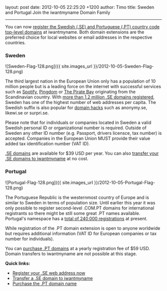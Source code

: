 layout: post
date: 2012-10-05 22:25:20 +1200
author: Timo
title: Sweden and Portugal Join the iwantmyname Domain Family

----

You can now [register the Swedish (.SE) and Portuguese (.PT) country code top-level domains](https://iwantmyname.com/domains/domain-name-registration-list-of-extensions) at iwantmyname. Both domain extensions are the preferred choice for local websites or email addresses in the respective countries.

### Sweden

![Sweden-Flag-128.png]({{ site.images_url }}/2012-10-05-Sweden-Flag-128.png)

The third largest nation in the European Union only has a population of 10 million people but is a leading force on the internet with successful services such as [Spotify](http://spotify.com), [Pingdom](http://pingdom.com) or [The Pirate Bay](http://thepiratebay.se) originating from the Scandinavian country. With [more than 1.2 million .SE domains registered](https://www.iis.se/), Sweden has one of the highest number of web addresses per capita. The Swedish suffix is also popular for [domain hacks](https://iwantmyname.com/blog/2009/05/how-to-find-a-domain-hack.html) such as anonymy.se, likewi.se or surpri.se.

Please note that for individuals or companies located in Sweden a valid Swedish personal ID or organizational number is required. Outside of Sweden any other ID number (e.g. Passport, drivers licensce, tax number) is accepted. Companies in the European Union MUST provide their value added tax identification number (VAT ID).

[.SE domains](https://iwantmyname.com/domains/se-swedish-domain-name-registration-for-sweden) are available for $39 USD per year. You can also [transfer your .SE domains to iwantmyname](https://iwantmyname.com/domains/se-domain-registrar-transfer-sweden) at no cost.

### Portugal

![Portugal-Flag-128.png]({{ site.images_url }}/2012-10-05-Portugal-Flag-128.png)

The Portuguese Republic is the westernmost country of Europe and is similar to Sweden in terms of population size. Until earlier this year it was only possible to register second-level .COM.PT domains for international registrants so there might be still some great .PT names available. Portugal's namespace has a [total of 240,000 registrations](https://www.dns.pt/total-de-dominios-registados_activos) at present.

While registration of the .PT domain extension is open to anyone worldwide but requires additional information (VAT ID for European companies or tax number for individuals).

You can [purchase .PT domains](https://iwantmyname.com/domains/pt-portuguese-domain-name-registration-for-portugal) at a yearly registration fee of $59 USD. Domain transfers to iwantmyname are not possible at this stage.

**Quick links:**

- [Register your .SE web address now](https://iwantmyname.com/domains/se-swedish-domain-name-registration-for-sweden)
- [Transfer a .SE domain to iwantmyname](https://iwantmyname.com/domains/se-domain-registrar-transfer-sweden)
- [Purchase the .PT domain name](https://iwantmyname.com/domains/pt-portuguese-domain-name-registration-for-portugal)
